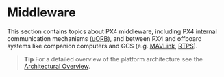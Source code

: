 # Middleware

This section contains topics about PX4 middleware, 
including PX4 internal communication mechanisms ([uORB](../middleware/uorb.md)), 
and between PX4 and offboard systems like companion computers and GCS 
(e.g. [MAVLink](../middleware/mavlink.md), [RTPS](../middleware/micrortps.md)). 

> **Tip** For a detailed overview of the platform architecture see the 
> [Architectural Overview](../concept/architecture.md).
